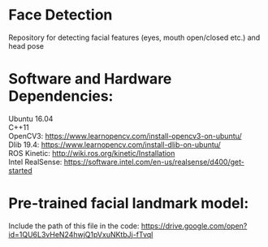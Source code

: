 # Face Detection
Repository for detecting facial features (eyes, mouth open/closed etc.) and head pose

# Software and Hardware Dependencies:

Ubuntu 16.04  
C++11  
OpenCV3: https://www.learnopencv.com/install-opencv3-on-ubuntu/  
Dlib 19.4: https://www.learnopencv.com/install-dlib-on-ubuntu/  
ROS Kinetic: http://wiki.ros.org/kinetic/Installation  
Intel RealSense: https://software.intel.com/en-us/realsense/d400/get-started  

# Pre-trained facial landmark model:

Include the path of this file in the code: 
https://drive.google.com/open?id=1QU6L3vHeN24hwjQ1pVxuNKtbJj-fTvql

